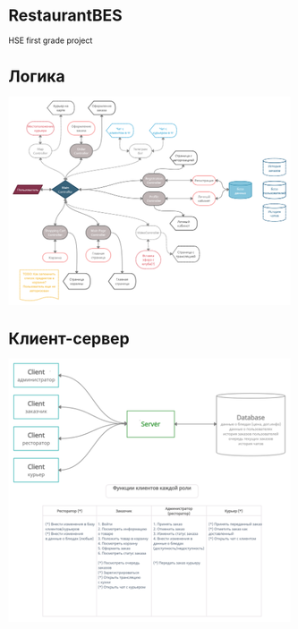 # RestaurantBES
HSE first grade project

# Логика
![Логика](https://github.com/Goshabur/RestaurantBES/blob/main/Restaurant%20BES.png)

# Клиент-сервер
![Клиент-Сервер](https://github.com/Goshabur/RestaurantBES/blob/main/Client-Server%20Model.png)
